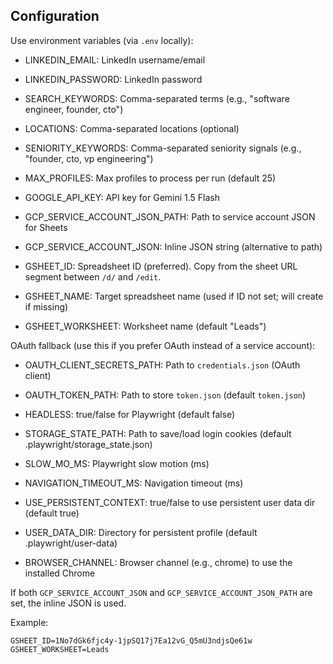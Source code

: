 ## Configuration

Use environment variables (via `.env` locally):

- LINKEDIN_EMAIL: LinkedIn username/email
- LINKEDIN_PASSWORD: LinkedIn password
- SEARCH_KEYWORDS: Comma-separated terms (e.g., "software engineer, founder, cto")
- LOCATIONS: Comma-separated locations (optional)
- SENIORITY_KEYWORDS: Comma-separated seniority signals (e.g., "founder, cto, vp engineering")
- MAX_PROFILES: Max profiles to process per run (default 25)

- GOOGLE_API_KEY: API key for Gemini 1.5 Flash

- GCP_SERVICE_ACCOUNT_JSON_PATH: Path to service account JSON for Sheets
- GCP_SERVICE_ACCOUNT_JSON: Inline JSON string (alternative to path)
- GSHEET_ID: Spreadsheet ID (preferred). Copy from the sheet URL segment between `/d/` and `/edit`.
- GSHEET_NAME: Target spreadsheet name (used if ID not set; will create if missing)
- GSHEET_WORKSHEET: Worksheet name (default "Leads")

OAuth fallback (use this if you prefer OAuth instead of a service account):
- OAUTH_CLIENT_SECRETS_PATH: Path to `credentials.json` (OAuth client)
- OAUTH_TOKEN_PATH: Path to store `token.json` (default `token.json`)

- HEADLESS: true/false for Playwright (default false)
- STORAGE_STATE_PATH: Path to save/load login cookies (default .playwright/storage_state.json)
- SLOW_MO_MS: Playwright slow motion (ms)
- NAVIGATION_TIMEOUT_MS: Navigation timeout (ms)
- USE_PERSISTENT_CONTEXT: true/false to use persistent user data dir (default true)
- USER_DATA_DIR: Directory for persistent profile (default .playwright/user-data)
- BROWSER_CHANNEL: Browser channel (e.g., chrome) to use the installed Chrome

If both `GCP_SERVICE_ACCOUNT_JSON` and `GCP_SERVICE_ACCOUNT_JSON_PATH` are set, the inline JSON is used.

Example:
```
GSHEET_ID=1No7dGk6fjc4y-1jpSQ17j7Ea12vG_Q5mU3ndjsQe61w
GSHEET_WORKSHEET=Leads
```


